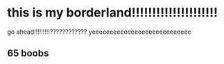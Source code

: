 # this is my borderland!!!!!!!!!!!!!!!!!!!!!

go ahead!!!!!!!!!????????????
yeeeeeeeeeeeeeeeeeeeeeeeeeeee

## 65 boobs
